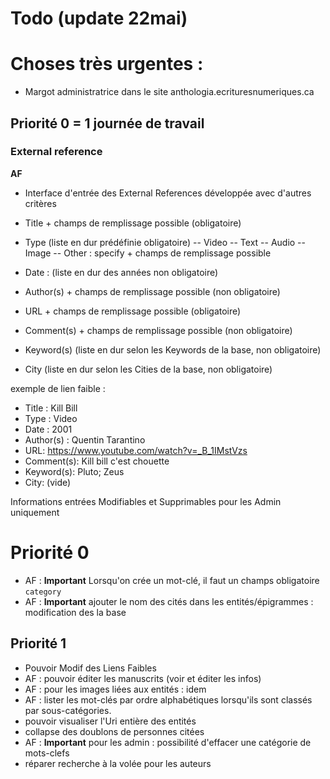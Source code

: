 # Todo (update 22mai)

# Choses très urgentes :

- Margot administratrice dans le site anthologia.ecrituresnumeriques.ca

## Priorité 0 = 1 journée de travail
### External reference
**AF**
- Interface d'entrée des External References développée avec d'autres critères
- Title + champs de remplissage possible (obligatoire)
- Type (liste en dur prédéfinie obligatoire)
-- Video
-- Text
-- Audio
-- Image
-- Other : specify + champs de remplissage possible
- Date : (liste en dur des années non obligatoire)

- Author(s) + champs de remplissage possible (non obligatoire)
- URL + champs de remplissage possible (obligatoire)
- Comment(s) + champs de remplissage possible (non obligatoire)
- Keyword(s) (liste en dur selon les Keywords de la base, non obligatoire)
- City (liste en dur selon les Cities de la base, non obligatoire)

 exemple de lien faible :
 - Title : Kill Bill
 - Type : Video
 - Date : 2001
 - Author(s) : Quentin Tarantino
 - URL: https://www.youtube.com/watch?v=_B_1IMstVzs
 - Comment(s): Kill bill c'est chouette
 - Keyword(s): Pluto; Zeus
 - City: (vide)

Informations entrées Modifiables et Supprimables pour les Admin uniquement

# Priorité 0
- AF : **Important** Lorsqu'on crée un mot-clé, il faut un champs obligatoire `category`
- AF : **Important** ajouter le nom des cités dans les entités/épigrammes : modification des la base

## Priorité 1
- Pouvoir Modif des Liens Faibles
- AF : pouvoir éditer les manuscrits (voir et éditer les infos)
- AF : pour les images liées aux entités : idem
- AF : lister les mot-clés par ordre alphabétiques lorsqu'ils sont classés par sous-catégories.
- pouvoir visualiser l'Uri entière des entités
- collapse des doublons de personnes citées
- AF : **Important** pour les admin : possibilité d'effacer une catégorie de mots-clefs
- réparer recherche à la volée pour les auteurs
